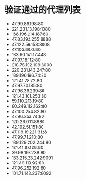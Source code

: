 # 验证通过的代理列表

 - 47.99.86.198:80
 - 221.231.13.198:1080
 - 168.196.214.187:80
 - 47.83.192.255:8888
 - 47.122.56.158:8008
 - 47.105.80.6:80
 - 183.60.141.17:443
 - 47.97.18.112:80
 - 218.75.102.198:8000
 - 220.231.143.247:80
 - 139.196.196.74:80
 - 121.41.78.72:80
 - 47.97.70.185:80
 - 47.96.36.239:80
 - 121.43.101.253:80
 - 59.110.213.19:80
 - 80.249.112.162:80
 - 47.100.254.82:80
 - 47.96.253.74:80
 - 120.26.0.11:8880
 - 42.192.51.151:80
 - 47.119.19.221:3128
 - 47.99.71.210:80
 - 139.129.202.244:80
 - 121.41.87.128:80
 - 39.98.197.238:80
 - 183.215.23.242:9091
 - 121.40.118.92:80
 - 47.96.252.192:80
 - 101.71.143.237:8092
